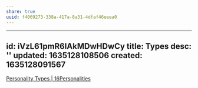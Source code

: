 ```yaml
---
share: true
uuid: f4069273-338a-417a-8a31-4dfaf46eeea0
---
```

---
id: iVzL61pmR6IAkMDwHDwCy
title: Types
desc: ''
updated: 1635128108506
created: 1635128091567
---

[Personality Types | 16Personalities](https://www.16personalities.com/personality-types)
